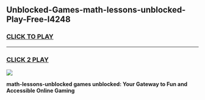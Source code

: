 
## Unblocked-Games-math-lessons-unblocked-Play-Free-l4248
<h3>
<a href="https://premium76.site?title=math-lessons-unblocked&ref=21A">CLICK TO PLAY</a></h3>
<hr>

<h3>
<a href="https://premium76.site?title=math-lessons-unblocked&ref=21A">CLICK 2 PLAY</a>
  
</h3>

<a href="https://premium76.site?title=math-lessons-unblocked&ref=21A"><img src="https://clearcache.store/games.png"></a>


**math-lessons-unblocked games unblocked: Your Gateway to Fun and Accessible Online Gaming**
